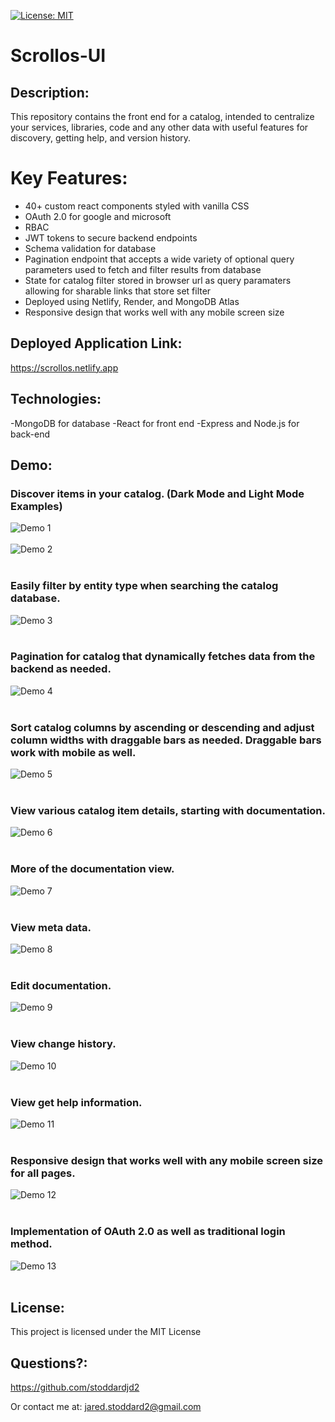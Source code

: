 [![License: MIT](https://img.shields.io/badge/License-MIT-yellow.svg)](https://opensource.org/licenses/MIT)

# Scrollos-UI

## Description: 
This repository contains the front end for a catalog, intended to centralize your services, libraries, code and any other data with useful features for discovery, getting help, and version history.
# Key Features:
- 40+ custom react components styled with vanilla CSS
- OAuth 2.0 for google and microsoft
- RBAC
- JWT tokens to secure backend endpoints
- Schema validation for database
- Pagination endpoint that accepts a wide variety of optional query parameters used to fetch and filter results from database
- State for catalog filter stored in browser url as query paramaters allowing for sharable links that store set filter
- Deployed using Netlify, Render, and MongoDB Atlas
- Responsive design that works well with any mobile screen size

## Deployed Application Link:
https://scrollos.netlify.app

## Technologies:
-MongoDB for database
-React for front end
-Express and Node.js for back-end


## Demo:
### Discover items in your catalog. (Dark Mode and Light Mode Examples)
![Demo 1](/Scrollos-demo-images/1-v2.png?raw=true)
<br/><br/>
![Demo 2](/Scrollos-demo-images/2.png?raw=true)
<br/><br/>
### Easily filter by entity type when searching the catalog database.
![Demo 3](/Scrollos-demo-images/3-v2.png?raw=true)
<br/><br/>
### Pagination for catalog that dynamically fetches data from the backend as needed.
![Demo 4](/Scrollos-demo-images/4.png?raw=true)
<br/><br/>
### Sort catalog columns by ascending or descending and adjust column widths with draggable bars as needed. Draggable bars work with mobile as well.
![Demo 5](/Scrollos-demo-images/5.png?raw=true)
<br/><br/>
### View various catalog item details, starting with documentation.
![Demo 6](/Scrollos-demo-images/6-v2.png?raw=true)
<br/><br/>
### More of the documentation view.
![Demo 7](/Scrollos-demo-images/7.png?raw=true)
<br/><br/>
### View meta data.
![Demo 8](/Scrollos-demo-images/8.png?raw=true)
<br/><br/>

### Edit documentation.
![Demo 9](/Scrollos-demo-images/9.png?raw=true)
<br/><br/>

### View change history.
![Demo 10](/Scrollos-demo-images/10.png?raw=true)
<br/><br/>

### View get help information.
![Demo 11](/Scrollos-demo-images/11.png?raw=true)
<br/><br/>

### Responsive design that works well with any mobile screen size for all pages.
![Demo 12](/Scrollos-demo-images/12.png?raw=true)
<br/><br/>

### Implementation of OAuth 2.0 as well as traditional login method.
![Demo 13](/Scrollos-demo-images/13.png?raw=true)
<br/><br/>

## License: 
This project is licensed under the MIT License 
## Questions?: 
https://github.com/stoddardjd2

Or contact me at: jared.stoddard2@gmail.com
